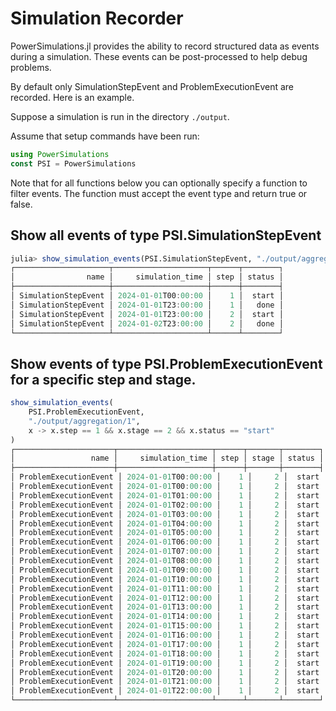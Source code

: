 # Simulation Recorder

PowerSimulations.jl provides the ability to record structured data as events
during a simulation. These events can be post-processed to help debug problems.

By default only SimulationStepEvent and ProblemExecutionEvent are recorded.  Here is an example.

Suppose a simulation is run in the directory `./output`.

Assume that setup commands have been run:

```julia
using PowerSimulations
const PSI = PowerSimulations
```

Note that for all functions below you can optionally specify a function to filter events.
The function must accept the event type and return true or false.

## Show all events of type PSI.SimulationStepEvent

```julia
julia> show_simulation_events(PSI.SimulationStepEvent, "./output/aggregation/1")
┌─────────────────────┬─────────────────────┬──────┬────────┐
│                name │     simulation_time │ step │ status │
├─────────────────────┼─────────────────────┼──────┼────────┤
│ SimulationStepEvent │ 2024-01-01T00:00:00 │    1 │  start │
│ SimulationStepEvent │ 2024-01-01T23:00:00 │    1 │   done │
│ SimulationStepEvent │ 2024-01-01T23:00:00 │    2 │  start │
│ SimulationStepEvent │ 2024-01-02T23:00:00 │    2 │   done │
└─────────────────────┴─────────────────────┴──────┴────────┘
```

## Show events of type PSI.ProblemExecutionEvent for a specific step and stage.

```julia
show_simulation_events(
    PSI.ProblemExecutionEvent,
    "./output/aggregation/1",
    x -> x.step == 1 && x.stage == 2 && x.status == "start"
)
┌──────────────────────┬─────────────────────┬──────┬───────┬────────┐
│                 name │     simulation_time │ step │ stage │ status │
├──────────────────────┼─────────────────────┼──────┼───────┼────────┤
│ ProblemExecutionEvent │ 2024-01-01T00:00:00 │    1 │     2 │  start │
│ ProblemExecutionEvent │ 2024-01-01T00:00:00 │    1 │     2 │  start │
│ ProblemExecutionEvent │ 2024-01-01T01:00:00 │    1 │     2 │  start │
│ ProblemExecutionEvent │ 2024-01-01T02:00:00 │    1 │     2 │  start │
│ ProblemExecutionEvent │ 2024-01-01T03:00:00 │    1 │     2 │  start │
│ ProblemExecutionEvent │ 2024-01-01T04:00:00 │    1 │     2 │  start │
│ ProblemExecutionEvent │ 2024-01-01T05:00:00 │    1 │     2 │  start │
│ ProblemExecutionEvent │ 2024-01-01T06:00:00 │    1 │     2 │  start │
│ ProblemExecutionEvent │ 2024-01-01T07:00:00 │    1 │     2 │  start │
│ ProblemExecutionEvent │ 2024-01-01T08:00:00 │    1 │     2 │  start │
│ ProblemExecutionEvent │ 2024-01-01T09:00:00 │    1 │     2 │  start │
│ ProblemExecutionEvent │ 2024-01-01T10:00:00 │    1 │     2 │  start │
│ ProblemExecutionEvent │ 2024-01-01T11:00:00 │    1 │     2 │  start │
│ ProblemExecutionEvent │ 2024-01-01T12:00:00 │    1 │     2 │  start │
│ ProblemExecutionEvent │ 2024-01-01T13:00:00 │    1 │     2 │  start │
│ ProblemExecutionEvent │ 2024-01-01T14:00:00 │    1 │     2 │  start │
│ ProblemExecutionEvent │ 2024-01-01T15:00:00 │    1 │     2 │  start │
│ ProblemExecutionEvent │ 2024-01-01T16:00:00 │    1 │     2 │  start │
│ ProblemExecutionEvent │ 2024-01-01T17:00:00 │    1 │     2 │  start │
│ ProblemExecutionEvent │ 2024-01-01T18:00:00 │    1 │     2 │  start │
│ ProblemExecutionEvent │ 2024-01-01T19:00:00 │    1 │     2 │  start │
│ ProblemExecutionEvent │ 2024-01-01T20:00:00 │    1 │     2 │  start │
│ ProblemExecutionEvent │ 2024-01-01T21:00:00 │    1 │     2 │  start │
│ ProblemExecutionEvent │ 2024-01-01T22:00:00 │    1 │     2 │  start │
└──────────────────────┴─────────────────────┴──────┴───────┴────────┘
```
